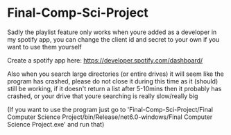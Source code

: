 # Final-Comp-Sci-Project

Sadly the playlist feature only works when youre added as a developer in my spotify app, you can change the client id and secret to your own if you want to use them yourself

Create a spotify app here: https://developer.spotify.com/dashboard/

Also when you search large directories (or entire drives) it will seem like the program has crashed, please do not close it during this time as it (should) still be working, if it doesn't return a list after 5-10mins then it probably has crashed, or your drive that youre searching is really slow/really big

(If you want to use the program just go to 'Final-Comp-Sci-Project/Final Computer Science Project/bin/Release/net6.0-windows/Final Computer Science Project.exe' and run that)
